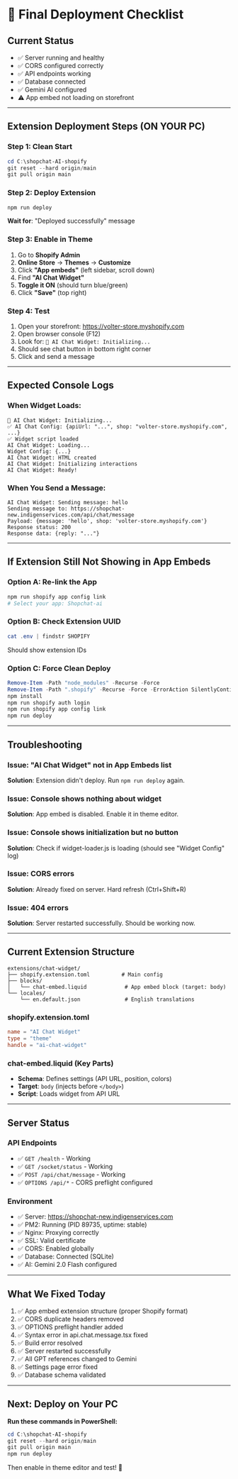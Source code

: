 # 🚀 Final Deployment Checklist

## Current Status
- ✅ Server running and healthy
- ✅ CORS configured correctly
- ✅ API endpoints working
- ✅ Database connected
- ✅ Gemini AI configured
- ⚠️ App embed not loading on storefront

---

## Extension Deployment Steps (ON YOUR PC)

### Step 1: Clean Start
```powershell
cd C:\shopchat-AI-shopify
git reset --hard origin/main
git pull origin main
```

### Step 2: Deploy Extension
```powershell
npm run deploy
```

**Wait for**: "Deployed successfully" message

### Step 3: Enable in Theme
1. Go to **Shopify Admin**
2. **Online Store** → **Themes** → **Customize**
3. Click **"App embeds"** (left sidebar, scroll down)
4. Find **"AI Chat Widget"**
5. **Toggle it ON** (should turn blue/green)
6. Click **"Save"** (top right)

### Step 4: Test
1. Open your storefront: https://volter-store.myshopify.com
2. Open browser console (F12)
3. Look for: `🤖 AI Chat Widget: Initializing...`
4. Should see chat button in bottom right corner
5. Click and send a message

---

## Expected Console Logs

### When Widget Loads:
```
🤖 AI Chat Widget: Initializing...
✅ AI Chat Config: {apiUrl: "...", shop: "volter-store.myshopify.com", ...}
✅ Widget script loaded
AI Chat Widget: Loading...
Widget Config: {...}
AI Chat Widget: HTML created
AI Chat Widget: Initializing interactions
AI Chat Widget: Ready!
```

### When You Send a Message:
```
AI Chat Widget: Sending message: hello
Sending message to: https://shopchat-new.indigenservices.com/api/chat/message
Payload: {message: 'hello', shop: 'volter-store.myshopify.com'}
Response status: 200
Response data: {reply: "..."}
```

---

## If Extension Still Not Showing in App Embeds

### Option A: Re-link the App
```powershell
npm run shopify app config link
# Select your app: Shopchat-ai
```

### Option B: Check Extension UUID
```powershell
cat .env | findstr SHOPIFY
```
Should show extension IDs

### Option C: Force Clean Deploy
```powershell
Remove-Item -Path "node_modules" -Recurse -Force
Remove-Item -Path ".shopify" -Recurse -Force -ErrorAction SilentlyContinue
npm install
npm run shopify auth login
npm run shopify app config link
npm run deploy
```

---

## Troubleshooting

### Issue: "AI Chat Widget" not in App Embeds list
**Solution**: Extension didn't deploy. Run `npm run deploy` again.

### Issue: Console shows nothing about widget
**Solution**: App embed is disabled. Enable it in theme editor.

### Issue: Console shows initialization but no button
**Solution**: Check if widget-loader.js is loading (should see "Widget Config" log)

### Issue: CORS errors
**Solution**: Already fixed on server. Hard refresh (Ctrl+Shift+R)

### Issue: 404 errors
**Solution**: Server restarted successfully. Should be working now.

---

## Current Extension Structure

```
extensions/chat-widget/
├── shopify.extension.toml          # Main config
├── blocks/
│   └── chat-embed.liquid            # App embed block (target: body)
└── locales/
    └── en.default.json              # English translations
```

### shopify.extension.toml
```toml
name = "AI Chat Widget"
type = "theme"
handle = "ai-chat-widget"
```

### chat-embed.liquid (Key Parts)
- **Schema**: Defines settings (API URL, position, colors)
- **Target**: `body` (injects before `</body>`)
- **Script**: Loads widget from API URL

---

## Server Status

### API Endpoints
- ✅ `GET /health` - Working
- ✅ `GET /socket/status` - Working  
- ✅ `POST /api/chat/message` - Working
- ✅ `OPTIONS /api/*` - CORS preflight configured

### Environment
- ✅ Server: https://shopchat-new.indigenservices.com
- ✅ PM2: Running (PID 89735, uptime: stable)
- ✅ Nginx: Proxying correctly
- ✅ SSL: Valid certificate
- ✅ CORS: Enabled globally
- ✅ Database: Connected (SQLite)
- ✅ AI: Gemini 2.0 Flash configured

---

## What We Fixed Today

1. ✅ App embed extension structure (proper Shopify format)
2. ✅ CORS duplicate headers removed
3. ✅ OPTIONS preflight handler added
4. ✅ Syntax error in api.chat.message.tsx fixed
5. ✅ Build error resolved
6. ✅ Server restarted successfully
7. ✅ All GPT references changed to Gemini
8. ✅ Settings page error fixed
9. ✅ Database schema validated

---

## Next: Deploy on Your PC

**Run these commands in PowerShell:**

```powershell
cd C:\shopchat-AI-shopify
git reset --hard origin/main
git pull origin main
npm run deploy
```

Then enable in theme editor and test! 🚀
